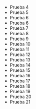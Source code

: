 * Prueba 4
* Prueba 5
* Prueba 6
* Prueba 6
* Prueba 7
* Prueba 8
* Prueba 9
* Prueba 10
* Prueba 11
* Prueba 12
* Prueba 13
* Prueba 14
* Prueba 15
* Prueba 16
* Prueba 17
* Prueba 18
* Prueba 19
* Prueba 20
* Prueba 21

